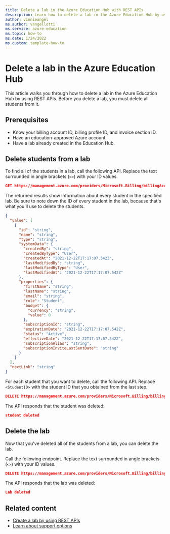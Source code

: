 ```yaml
---
title: Delete a lab in the Azure Education Hub with REST APIs
description: Learn how to delete a lab in the Azure Education Hub by using REST APIs.
author: vinnieangel
ms.author: vangellotti
ms.service: azure-education
ms.topic: how-to 
ms.date: 1/24/2022
ms.custom: template-how-to
---
```


# Delete a lab in the Azure Education Hub

This article walks you through how to delete a lab in the Azure Education Hub by using REST APIs. Before you delete a lab, you must delete all students from it.

## Prerequisites

- Know your billing account ID, billing profile ID, and invoice section ID.
- Have an education-approved Azure account.
- Have a lab already created in the Education Hub.

## Delete students from a lab

To find all of the students in a lab, call the following API. Replace the text surrounded in angle brackets (`<>`) with your ID values.

```json
GET https://management.azure.com/providers/Microsoft.Billing/billingAccounts/<BillingAccountID>/billingProfiles/<BillingProfileID>/invoiceSections/<InvoiceSectionID>/providers/Microsoft.Education/labs/default/students?includeDeleted=false&api-version=2021-12-01-preview
```

The returned results show information about every student in the specified lab. Be sure to note down the ID of every student in the lab, because that's what you'll use to delete the students.

```json
{
  "value": [
    {
      "id": "string",
      "name": "string",
      "type": "string",
      "systemData": {
        "createdBy": "string",
        "createdByType": "User",
        "createdAt": "2021-12-22T17:17:07.542Z",
        "lastModifiedBy": "string",
        "lastModifiedByType": "User",
        "lastModifiedAt": "2021-12-22T17:17:07.542Z"
      },
      "properties": {
        "firstName": "string",
        "lastName": "string",
        "email": "string",
        "role": "Student",
        "budget": {
          "currency": "string",
          "value": 0
        },
        "subscriptionId": "string",
        "expirationDate": "2021-12-22T17:17:07.542Z",
        "status": "Active",
        "effectiveDate": "2021-12-22T17:17:07.542Z",
        "subscriptionAlias": "string",
        "subscriptionInviteLastSentDate": "string"
      }
    }
  ],
  "nextLink": "string"
}
```

For each student that you want to delete, call the following API. Replace `<StudentID>` with the student ID that you obtained from the last step.

```json
DELETE https://management.azure.com/providers/Microsoft.Billing/billingAccounts/<BillingAccountID>/billingProfiles/<BillingProfileID>/invoiceSections/<InvoiceSectionID>/providers/Microsoft.Education/labs/default/students/<StudentID>?api-version=2021-12-01-preview
```

The API responds that the student was deleted:

```json
student deleted
```

## Delete the lab

Now that you've deleted all of the students from a lab, you can delete the lab.

Call the following endpoint. Replace the text surrounded in angle brackets (`<>`) with your ID values.

```json
DELETE https://management.azure.com/providers/Microsoft.Billing/billingAccounts/<BillingAccountID>/billingProfiles/<BillingProfileID>/invoiceSections/<InvoiceSectionID>/providers/Microsoft.Education/labs/default?api-version=2021-12-01-preview
```

The API responds that the lab was deleted:

```json
Lab deleted
```

## Related content

- [Create a lab by using REST APIs](create-lab-education-hub.md)
- [Learn about support options](educator-service-desk.md)
